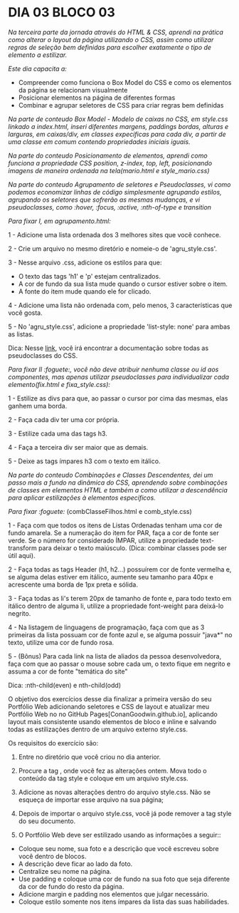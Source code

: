 # DIA 03 BLOCO 03

_Na terceira parte da jornada através do HTML & CSS, aprendi na prática como alterar o layout da página utilizando o CSS, assim como utilizar regras de seleção bem definidas para escolher exatamente o tipo de elemento a estilizar._

_Este dia capacita a:_

* Compreender como funciona o Box Model do CSS e como os elementos da página se relacionam visualmente
* Posicionar elementos na página de diferentes formas
* Combinar e agrupar seletores de CSS para criar regras bem definidas

_Na parte de conteudo Box Model - Modelo de caixas no CSS, em style.css linkado a index.html, inseri diferentes margens, paddings bordas, alturas e larguras, em caixas/div, em classes expecificas para cada div, a partir de uma classe em comum contendo propriedades iniciais iguais._

_Na parte do conteudo Posicionamento de elementos, aprendi como funciona a propriedade CSS position, z-index, top, left, posicionando imagens de maneira ordenada na tela(mario.html e style_mario.css)_

_Na parte do conteudo Agrupamento de seletores e Pseudoclasses, vi como podemos economizar linhas de código simplesmente agrupando estilos,  agrupando os seletores que sofrerão as mesmas mudanças, e vi pseudoclasses, como :hover, :focus, :active, :nth-of-type e transition_

_Para fixar I, em agrupamento.html:_

1 - Adicione uma lista ordenada dos 3 melhores sites que você conhece.

2 - Crie um arquivo no mesmo diretório e nomeie-o de 'agru_style.css'.

3 - Nesse arquivo .css, adicione os estilos para que:
  * O texto das tags 'h1' e 'p' estejam centralizados.
  * A cor de fundo da sua lista mude quando o cursor estiver sobre o item.
  * A fonte do item mude quando ele for clicado.

4 - Adicione uma lista não ordenada com, pelo menos, 3 características que você gosta.

5 - No 'agru_style.css', adicione a propriedade 'list-style: none' para ambas as listas.

Dica: Nesse [link](https://developer.mozilla.org/pt-BR/docs/Web/CSS/Pseudo-classes), você irá encontrar a documentação sobre todas as pseudoclasses do CSS.

_Para fixar II :foguete:, você não deve atribuir nenhuma classe ou id aos componentes, mas apenas utilizar pseudoclasses para individualizar cada elemento(fix.html e fixa_style.css):_

1 - Estilize as divs para que, ao passar o cursor por cima das mesmas, elas ganhem uma borda.

2 - Faça cada div ter uma cor própria.

3 - Estilize cada uma das tags h3.

4 - Faça a terceira div ser maior que as demais.

5 - Deixe as tags ímpares h3 com o texto em itálico.

_Na parte do conteudo Combinações e Classes Descendentes, dei um passo mais a fundo na dinâmica do CSS, aprendendo sobre combinações de classes em elementos HTML e também a como utilizar a descendência para aplicar estilizações à elementos específicos._

_Para fixar :foguete:_
(combClasseFilhos.html e comb_style.css)

1 - Faça com que todos os itens de Listas Ordenadas tenham uma cor de fundo amarela. Se a numeração do item for PAR, faça a cor de fonte ser verde. Se o número for considerado ÍMPAR, utilize a propriedade text-transform para deixar o texto maiúsculo. (Dica: combinar classes pode ser útil aqui).

2 - Faça todas as tags Header (h1, h2...) possuírem cor de fonte vermelha e, se alguma delas estiver em itálico, aumente seu tamanho para 40px e acrescente uma borda de 1px preta e sólida.

3 - Faça todas as li's terem 20px de tamanho de fonte e, para todo texto em itálico dentro de alguma li, utilize a propriedade font-weight para deixá-lo negrito.

4 - Na listagem de linguagens de programação, faça com que as 3 primeiras da lista possuam cor de fonte azul e, se alguma possuir "java*" no texto, utilize uma cor de fundo rosa.

5 - (Bônus) Para cada link na lista de aliados da pessoa desenvolvedora, faça com que ao passar o mouse sobre cada um, o texto fique em negrito e assuma a cor de fonte "temática do site"

Dica: :nth-child(even) e nth-child(odd)

O objetivo dos exercí­cios desse dia finalizar a primeira versão do seu Portfólio Web adicionando seletores e CSS de layout e atualizar meu Portfólio Web no no GitHub Pages[ConanGoodwin.github.io], aplicando layout mais consistente usando elementos de bloco e inline e salvando todas as estilizações dentro de um arquivo externo style.css.

Os requisitos do exercício são:

1. Entre no diretório que você criou no dia anterior.

2. Procure a tag <style></style>, onde você fez as alterações ontem. Mova todo o conteúdo da tag style e coloque em um arquivo style.css.

3. Adicione as novas alterações dentro do arquivo style.css.
Não se esqueça de importar esse arquivo na sua página;

4. Depois de importar o arquivo style.css, você já pode remover a tag style do seu documento.

5. O Portfólio Web deve ser estilizado usando as informações a seguir::
  * Coloque seu nome, sua foto e a descrição que você escreveu sobre você dentro de blocos.
  * A descrição deve ficar ao lado da foto.
  * Centralize seu nome na página.
  * Use padding e coloque uma cor de fundo na sua foto que seja diferente da cor de fundo do resto da página.
  * Adicione margin e padding nos elementos que julgar necessário.
  * Coloque estilo somente nos itens ímpares da lista das suas habilidades.